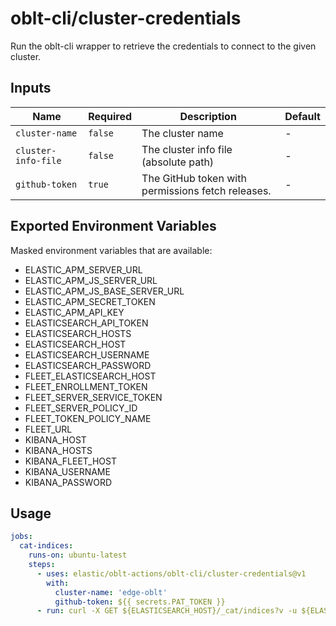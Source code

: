 # oblt-cli/cluster-credentials

Run the oblt-cli wrapper to retrieve the credentials to connect to the given cluster.

## Inputs

| Name                    | Required | Description                                       | Default |
|-------------------------|----------|-------------------------------------------------- |---------|
| `cluster-name `         | `false`  | The cluster name                                  | -       |
| `cluster-info-file `    | `false`  | The cluster info file (absolute path)             | -       |
| `github-token`          | `true`   | The GitHub token with permissions fetch releases. | -       |

## Exported Environment Variables

Masked environment variables that are available:

* ELASTIC_APM_SERVER_URL
* ELASTIC_APM_JS_SERVER_URL
* ELASTIC_APM_JS_BASE_SERVER_URL
* ELASTIC_APM_SECRET_TOKEN
* ELASTIC_APM_API_KEY
* ELASTICSEARCH_API_TOKEN
* ELASTICSEARCH_HOSTS
* ELASTICSEARCH_HOST
* ELASTICSEARCH_USERNAME
* ELASTICSEARCH_PASSWORD
* FLEET_ELASTICSEARCH_HOST
* FLEET_ENROLLMENT_TOKEN
* FLEET_SERVER_SERVICE_TOKEN
* FLEET_SERVER_POLICY_ID
* FLEET_TOKEN_POLICY_NAME
* FLEET_URL
* KIBANA_HOST
* KIBANA_HOSTS
* KIBANA_FLEET_HOST
* KIBANA_USERNAME
* KIBANA_PASSWORD

## Usage

```yaml
jobs:
  cat-indices:
    runs-on: ubuntu-latest
    steps:
      - uses: elastic/oblt-actions/oblt-cli/cluster-credentials@v1
        with:
          cluster-name: 'edge-oblt'
          github-token: ${{ secrets.PAT_TOKEN }}
      - run: curl -X GET ${ELASTICSEARCH_HOST}/_cat/indices?v -u ${ELASTICSEARCH_USERNAME}:${ELASTICSEARCH_PASSWORD}
```
